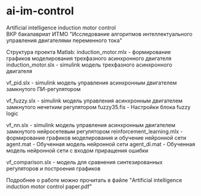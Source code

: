 # ai-im-control
Artificial intelligence induction motor control  
ВКР бакалавриат ИТМО "Исследование алгоритмов интеллектуального управления двигателями переменного тока"

Структура проекта Matlab:
induction_motor.mlx - формирование графиков моделирования трехфазного асинхронного двигателя
induction_motor.slx - simulink модель трехфазного асинхронного двигателя

vf_pid.slx - simulink модель управления асинхронным двигателем замкнутого ПИ-регулятором

vf_fuzzy.slx - simulink модель управления асинхронным двигателем замкнутого нечетким регулятором
fuzzy35.fis - Настройки блока fuzzy logic

vf_nn.slx - simulink модель управления асинхронным двигателем замкнутого нейросетевым регулятором
reinforcement_learning.mlx - формирование графиков моделирования и обучение нейронной сети
agent.mat - Обученная модель нейронной сети
agent_di.mat - Обученная модель нейронной сети с входом приращения ошибки

vf_comparison.slx - модель для сравнения синтезированных регуляторов и построения графиков

Подробнее о работе можно прочитать в файле "Artificial intelligence induction motor control paper.pdf"
